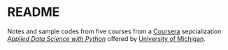 # README
Notes and sample codes from five courses from a [Coursera](https://www.coursera.org/) sepcialization [*Applied Data Science with Python*](https://www.coursera.org/specializations/data-science-python) offered by [University of Michigan](https://www.umich.edu).
